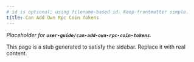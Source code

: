 ```yaml
---
# id is optional; using filename-based id. Keep frontmatter simple.
title: Can Add Own Rpc Coin Tokens
---
```


_Placeholder for **`user-guide/can-add-own-rpc-coin-tokens`**._

This page is a stub generated to satisfy the sidebar.
Replace it with real content.
